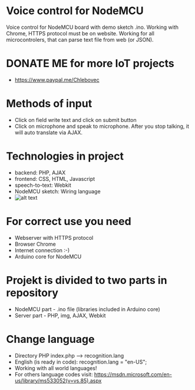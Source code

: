 # Voice control for NodeMCU
Voice control for NodeMCU board with demo sketch .ino. Working with Chrome, HTTPS protocol must be on website.
Working for all microcontrolers, that can parse text file from web (or JSON).
# DONATE ME for more IoT projects
* https://www.paypal.me/Chlebovec
# Methods of input
* Click on field write text and click on submit button
* Click on microphone and speak to microphone. After you stop talking, it will auto translate via AJAX.
# Technologies in project
* backend: PHP, AJAX
* frontend: CSS, HTML, Javascript
* speech-to-text: Webkit
* NodeMCU sketch: Wiring language
* ![alt text](http://www.veramate.com/Content/images/VeraMate/voice-control.png)
# For correct use you need
* Webserver with HTTPS protocol
* Browser Chrome
* Internet connection :-)
* Arduino core for NodeMCU
# Projekt is divided to two parts in repository
* NodeMCU part - .ino file (libraries included in Arduino core)
* Server part - PHP, img, AJAX, Webkit
# Change language
* Directory PHP index.php --> recognition.lang
* English (is ready in code): recognition.lang = "en-US";
* Working with all world languages!
* For others language codes visit: https://msdn.microsoft.com/en-us/library/ms533052(v=vs.85).aspx
